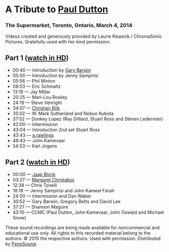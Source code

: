A Tribute to [Paul Dutton](Dutton.php)
======================================

### The Supermarket, Toronto, Ontario, March 4, 2014

Videos created and generously provided by Laurie Kwasnik / ChromaSonic Pictures. Gratefully used with her kind permission.

  

Part 1 ([watch in HD](https://vimeo.com/144058682))
---------------------------------------------------

-   00:40 — Introduction by [Gary Barwin](Barwin.php)
-   05:00 — Introduction by Jenny Sampirisi
-   05:56 — Phil Minton
-   08:53 — Eric Schmaltz
-   13:19 — Jay Millar
-   20:25 — Mari-Lou Rowley
-   24:19 — Steve Venright
-   34:07 — [Christian Bök](Bok.php)
-   35:02 — W. Mark Sutherland and Nobuo Kubota
-   37:52 — Donkey Lopez (Ray Dilllard, Stuart Ross and Steven Lederman)
-   42:00 — Intermission
-   43:04 — Introduction 2nd set Stuart Ross
-   43:43 — [a.rawlings](Rawlings.php)
-   48:43 — John Kamevaar
-   54:53 — Karl Jirgens

  

Part 2 ([watch in HD](https://vimeo.com/144082432))
---------------------------------------------------

-   00:00 — [Jaap Blonk](Blonk.php)
-   03:27 — [Margaret Christakos](Christakos.php)
-   12:38 — Chris Tonelli
-   18:18 — Jenny Sampirisi and John Kameel Farah
-   24:00 — Intermission and Dan Waber
-   30:52 — Gary Barwin, Gregory Betts and David Lee
-   37:27 — Shannon Maguire
-   43:10 — CCMC (Paul Dutton, John Kamevaar, John Oswald and Michael Snow)

  

These sound recordings are being made available for noncommercial and educational use only. All rights to this recorded material belong to the authors. © 2015 the respective authors. Used with permission. Distributed by [PennSound](http://writing.upenn.edu/pennsound/index.html).
